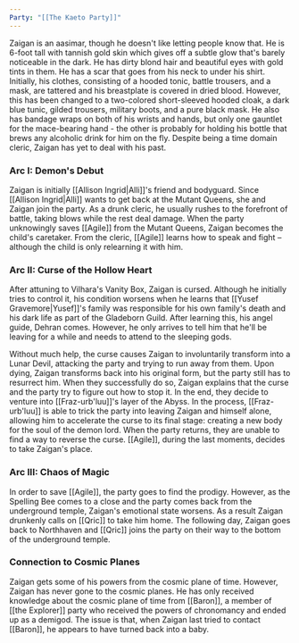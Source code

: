 ```yaml
---
Party: "[[The Kaeto Party]]"
---
```

Zaigan is an aasimar, though he doesn't like letting people know that. He is 6-foot tall with tannish gold skin which gives off a subtle glow that's barely noticeable in the dark. He has dirty blond hair and beautiful eyes with gold tints in them. He has a scar that goes from his neck to under his shirt. Initially, his clothes, consisting of a hooded tonic, battle trousers, and a mask, are tattered and his breastplate is covered in dried blood. However, this has been changed to a two-colored short-sleeved hooded cloak, a dark blue tunic, gilded trousers, military boots, and a pure black mask. He also has bandage wraps on both of his wrists and hands, but only one gauntlet for the mace-bearing hand - the other is probably for holding his bottle that brews any alcoholic drink for him on the fly. Despite being a time domain cleric, Zaigan has yet to deal with his past.

### Arc I: Demon's Debut

Zaigan is initially [[Allison Ingrid|Alli]]'s friend and bodyguard. Since [[Allison Ingrid|Alli]] wants to get back at the Mutant Queens, she and Zaigan join the party. As a drunk cleric, he usually rushes to the forefront of battle, taking blows while the rest deal damage. When the party unknowingly saves [[Agile]] from the Mutant Queens, Zaigan becomes the child's caretaker. From the cleric, [[Agile]] learns how to speak and fight – although the child is only relearning it with him.

### Arc II: Curse of the Hollow Heart

After attuning to Vilhara's Vanity Box, Zaigan is cursed. Although he initially tries to control it, his condition worsens when he learns that [[Yusef Gravemore|Yusef]]'s family was responsible for his own family's death and his dark life as part of the Gladeborn Guild. After learning this, his angel guide, Dehran comes. However, he only arrives to tell him that he'll be leaving for a while and needs to attend to the sleeping gods.

Without much help, the curse causes Zaigan to involuntarily transform into a Lunar Devil, attacking the party and trying to run away from them. Upon dying, Zaigan transforms back into his original form, but the party still has to resurrect him. When they successfully do so, Zaigan explains that the curse and the party try to figure out how to stop it. In the end, they decide to venture into [[Fraz-urb'luu]]'s layer of the Abyss. In the process, [[Fraz-urb'luu]] is able to trick the party into leaving Zaigan and himself alone, allowing him to accelerate the curse to its final stage: creating a new body for the soul of the demon lord. When the party returns, they are unable to find a way to reverse the curse. [[Agile]], during the last moments, decides to take Zaigan's place.

### Arc III: Chaos of Magic

In order to save [[Agile]], the party goes to find the prodigy. However, as the Spelling Bee comes to a close and the party comes back from the underground temple, Zaigan's emotional state worsens. As a result Zaigan drunkenly calls on [[Qric]] to take him home. The following day, Zaigan goes back to Northhaven and [[Qric]] joins the party on their way to the bottom of the underground temple.

### Connection to Cosmic Planes

Zaigan gets some of his powers from the cosmic plane of time. However, Zaigan has never gone to the cosmic planes. He has only received knowledge about the cosmic plane of time from [[Baron]], a member of [[the Explorer]] party who received the powers of chronomancy and ended up as a demigod. The issue is that, when Zaigan last tried to contact [[Baron]], he appears to have turned back into a baby.